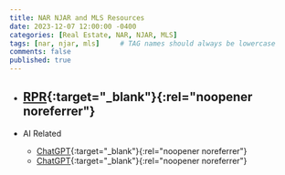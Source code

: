 ```yaml
---
title: NAR NJAR and MLS Resources
date: 2023-12-07 12:00:00 -0400
categories: [Real Estate, NAR, NJAR, MLS]
tags: [nar, njar, mls]     # TAG names should always be lowercase
comments: false
published: true
---
```


* ## [RPR](https://www.narrpr.com/home){:target="_blank"}{:rel="noopener noreferrer"}

* AI Related
    * [ChatGPT](https://chat.openai.com/){:target="_blank"}{:rel="noopener noreferrer"}
    * [ChatGPT](https://chat.openai.com/){:target="_blank"}{:rel="noopener noreferrer"}
    
